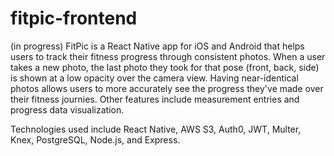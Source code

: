 # fitpic-frontend
(in progress) FitPic is a React Native app for iOS and Android that helps users to track their fitness progress through consistent photos. When a user takes a new photo, the last photo they took for that pose (front, back, side) is shown at a low opacity over the camera view. Having near-identical photos allows users to more accurately see the progress they've made over their fitness journies. Other features include measurement entries and progress data visualization.

Technologies used include React Native, AWS S3, Auth0, JWT, Multer, Knex, PostgreSQL, Node.js, and Express.

